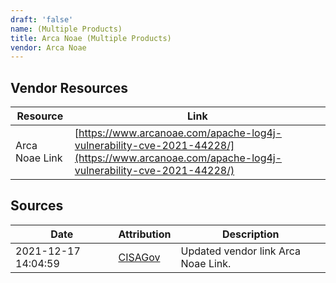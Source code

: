 ```yaml
---
draft: 'false'
name: (Multiple Products)
title: Arca Noae (Multiple Products)
vendor: Arca Noae
---
```


## Vendor Resources
| Resource | Link |
| --- | --- |
| Arca Noae Link | [https://www.arcanoae.com/apache-log4j-vulnerability-cve-2021-44228/](https://www.arcanoae.com/apache-log4j-vulnerability-cve-2021-44228/) |



## Sources
| Date | Attribution | Description |
| --- | --- | --- |
| 2021-12-17 14:04:59 | [CISAGov](https://raw.githubusercontent.com/cisagov/log4j-affected-db/develop/README.md) | Updated vendor link Arca Noae Link.  |
